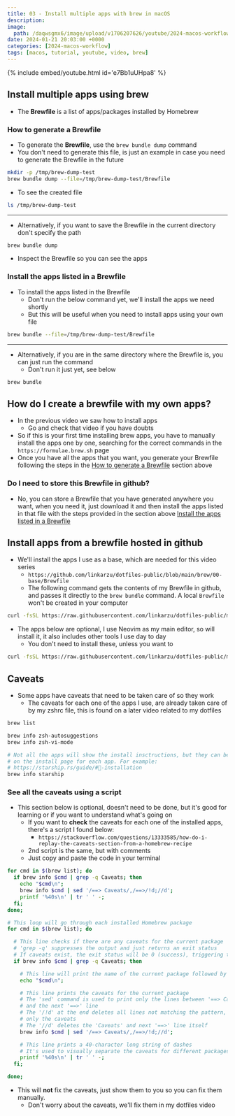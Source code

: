 ```yaml
---
title: 03 - Install multiple apps with brew in macOS
description:
image:
  path: /daqwsgmx6/image/upload/v1706207626/youtube/2024-macos-workflow/03-Install-mult-apps-brew.png
date: 2024-01-21 20:03:00 +0000
categories: [2024-macos-workflow]
tags: [macos, tutorial, youtube, video, brew]
---
```


{% include embed/youtube.html id='e7Bb1uUHpa8' %}

## Install multiple apps using brew

- The **Brewfile** is a list of apps/packages installed by Homebrew

### How to generate a Brewfile

- To generate the **Brewfile**, use the `brew bundle dump` command
- You don't need to generate this file, is just an example in case you need
  to generate the Brewfile in the future

```bash
mkdir -p /tmp/brew-dump-test
brew bundle dump --file=/tmp/brew-dump-test/Brewfile
```

- To see the created file

```bash
ls /tmp/brew-dump-test
```

---

- Alternatively, if you want to save the Brewfile in the current directory
  don't specify the path

```bash
brew bundle dump
```

- Inspect the Brewfile so you can see the apps

### Install the apps listed in a Brewfile

- To install the apps listed in the Brewfile
  - Don't run the below command yet, we'll install the apps we need shortly
  - But this will be useful when you need to install apps using your own file

```bash
brew bundle --file=/tmp/brew-dump-test/Brewfile
```

---

- Alternatively, if you are in the same directory where the Brewfile is, you
  can just run the command
  - Don't run it just yet, see below

```bash
brew bundle
```

## How do I create a brewfile with my own apps?

- In the previous video we saw how to install apps
  - Go and check that video if you have doubts
- So if this is your first time installing brew apps, you have to manually
  install the apps one by one, searching for the correct commands in the
  `https://formulae.brew.sh` page
- Once you have all the apps that you want, you generate your Brewfile
  following the steps in the [How to generate a Brewfile](#how-to-generate-a-brewfile)
  section above

### Do I need to store this Brewfile in github?

- No, you can store a Brewfile that you have generated anywhere you want, when
  you need it, just download it and then install the apps listed in that file
  with the steps provided in the section above [Install the apps listed in a Brewfile](#install-the-apps-listed-in-a-brewfile)

## Install apps from a brewfile hosted in github

- We'll install the apps I use as a base, which are needed for this video series
  - `https://github.com/linkarzu/dotfiles-public/blob/main/brew/00-base/Brewfile`
  - The following command gets the contents of my Brewfile in github, and
    passes it directly to the `brew bundle` command. A local `Brewfile` won't
    be created in your computer

```bash
curl -fsSL https://raw.githubusercontent.com/linkarzu/dotfiles-public/main/brew/00-base/Brewfile | brew bundle --file=-
```

- The apps below are optional, I use Neovim as my main editor, so will install
  it, it also includes other tools I use day to day
  - You don't need to install these, unless you want to

```bash
curl -fsSL https://raw.githubusercontent.com/linkarzu/dotfiles-public/main/brew/10-essential/Brewfile | brew bundle --file=-
```

## Caveats

- Some apps have caveats that need to be taken care of so they work
  - The caveats for each one of the apps I use, are already taken care of by
    my zshrc file, this is found on a later video related to my dotfiles

```bash
brew list
```

```bash
brew info zsh-autosuggestions
brew info zsh-vi-mode

# Not all the apps will show the install insctructions, but they can be found
# on the install page for each app. For example:
# https://starship.rs/guide/#🚀-installation
brew info starship
```

### See all the caveats using a script

- This section below is optional, doesn't need to be done, but it's good for
  learning or if you want to understand what's going on
  - If you want to **check** the caveats for each one of the installed apps,
    there's a script I found below:
    - `https://stackoverflow.com/questions/13333585/how-do-i-replay-the-caveats-section-from-a-homebrew-recipe`
  - 2nd script is the same, but with comments
  - Just copy and paste the code in your terminal

```bash
for cmd in $(brew list); do
  if brew info $cmd | grep -q Caveats; then
    echo "$cmd\n";
    brew info $cmd | sed '/==> Caveats/,/==>/!d;//d';
    printf '%40s\n' | tr ' ' -;
  fi;
done;
```

```bash
# This loop will go through each installed Homebrew package
for cmd in $(brew list); do

  # This line checks if there are any caveats for the current package
  # 'grep -q' suppresses the output and just returns an exit status
  # If caveats exist, the exit status will be 0 (success), triggering the if block
  if brew info $cmd | grep -q Caveats; then

    # This line will print the name of the current package followed by a newline
    echo "$cmd\n";

    # This line prints the caveats for the current package
    # The 'sed' command is used to print only the lines between '==> Caveats'
    # and the next '==>' line
    # The '/!d' at the end deletes all lines not matching the pattern, leaving
    # only the caveats
    # The '//d' deletes the 'Caveats' and next '==>' line itself
    brew info $cmd | sed '/==> Caveats/,/==>/!d;//d';

    # This line prints a 40-character long string of dashes
    # It's used to visually separate the caveats for different packages
    printf '%40s\n' | tr ' ' -;
  fi;

done;
```

- This will **not** fix the caveats, just show them to you so you can fix them
  manually.
  - Don't worry about the caveats, we'll fix them in my dotfiles video
